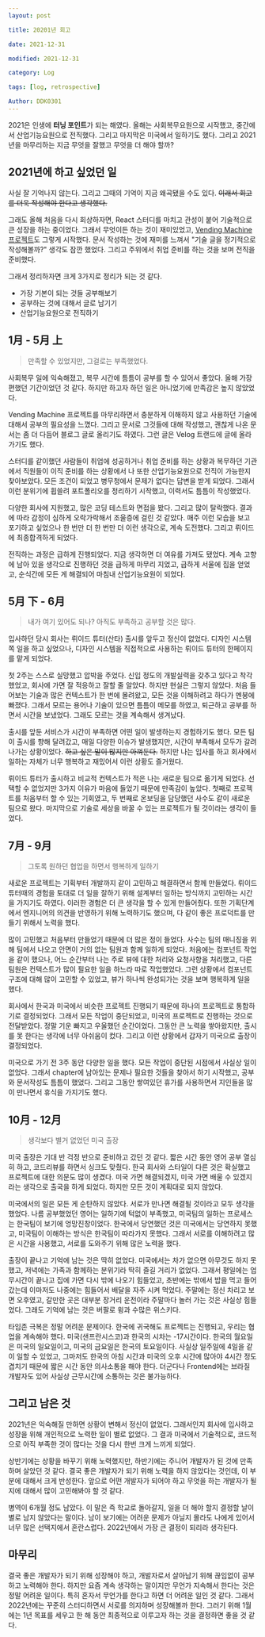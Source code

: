 ```yaml
---
layout: post

title: 20201년 회고

date: 2021-12-31

modified: 2021-12-31

category: Log

tags: [log, retrospective]

Author: DDK0301
---
```


2021은 인생에 **터닝 포인트**가 되는 해였다. 올해는 사회복무요원으로 시작했고, 중간에서 산업기능요원으로 전직했다. 그리고 마지막은 미국에서 일하기도 했다. 그리고 2021년을 마무리하는 지금 무엇을 잘했고 무엇을 더 해야 할까?

## 2021년에 하고 싶었던 일

사실 잘 기억나지 않는다. 그리고 그때의 기억이 지금 왜곡됐을 수도 있다. ~~이래서 회고를 더욱 작성해야 한다고 생각했다.~~

그래도 올해 처음을 다시 회상하자면, React 스터디를 마치고 관성이 붙어 기술적으로 큰 성장을 하는 중이었다. 그래서 무엇이든 하는 것이 재미있었고, [Vending Machine 프로젝트](https://github.com/ToyMakers/vending-machine-DDK0301)도 그렇게 시작했다. 문서 작성하는 것에 재미를 느껴서 "기술 글을 정기적으로 작성해볼까?" 생각도 잠깐 했었다. 그리고 주위에서 취업 준비를 하는 것을 보며 전직을 준비했다.

그래서 정리하자면 크게 3가지로 정리가 되는 것 같다.

- 가장 기본이 되는 것들 공부해보기
- 공부하는 것에 대해서 글로 남기기
- 산업기능요원으로 전직하기



## 1月 - 5月 上

> 만족할 수 있었지만, 그걸로는 부족했었다.

사회복무 일에 익숙해졌고, 복무 시간에 틈틈이 공부를 할 수 있어서 좋았다. 올해 가장 편했던 기간이었던 것 같다. 하지만 하고자 하던 일은 아니었기에 만족감은 높지 않았었다.

Vending Machine 프로젝트를 마무리하면서 충분하게 이해하지 않고 사용하던 기술에 대해서 공부의 필요성을 느꼈다. 그리고 문서로 그것들에 대해 작성했고, 괜찮게 나온 문서는 좀 더 다듬어 블로그 글로 올리기도 하였다. 그런 글은 Velog 트랜드에 글에 올라가기도 했다.

스터디를 같이했던 사람들이 취업에 성공하거나 취업 준비를 하는 상황과 복무하던 기관에서 직원들이 이직 준비를 하는 상황에서 나 또한 산업기능요원으로 전직이 가능한지 찾아보았다. 모든 조건이 되었고 병무청에서 문제가 없다는 답변을 받게 되었다. 그래서 이런 분위기에 휩쓸려 포트폴리오를 정리하기 시작했고, 이력서도 틈틈이 작성했었다. 

다양한 회사에 지원했고, 많은 코딩 테스트와 면접을 봤다. 그리고 많이 탈락했다. 결과에 따라 감정이 심하게 오락가락해서 조울증에 걸린 것 같았다. 매주 이런 모습을 보고 포기하고 싶었으나 한 번만 더 한 번만 더 이런 생각으로, 계속 도전했다. 그리고 뤼이드에 최종합격하게 되었다.

전직하는 과정은 급하게 진행되었다. 지금 생각하면 더 여유를 가져도 됐었다. 계속 고향에 남아 있을 생각으로 진행하던 것을 급하게 마무리 지었고, 급하게 서울에 집을 얻었고, 순식간에 모든 게 해결되어 마침내 산업기능요원이 되었다.

##  5月 下 - 6月 

> 내가 여기 있어도 되나? 아직도 부족하고 공부할 것은 많다.

입사하던 당시 회사는 뤼이드 튜터(산타) 출시를 앞두고 정신이 없었다. 디자인 시스템쪽 일을 하고 싶었으나, 디자인 시스템을 직접적으로 사용하는 뤼이드 튜터의 한페이지를 맡게 되었다. 

첫 2주는 스스로 실망했고 압박을 주었다. 신입 정도의 개발실력을 갖추고 있다고 착각했었고, 회사에 가면 잘 적응하고 잘할 줄 알았다. 하지만 현실은 그렇지 않았다. 처음 들어보는 기술과 많은 컨텍스트가 한 번에 몰려왔고, 모든 것을 이해하려고 하다가 멘붕에 빠졌다. 그래서 모르는 용어나 기술이 있으면 틈틈이 메모를 하였고, 퇴근하고 공부를 하면서 시간을 보냈었다. 그래도 모르는 것을 계속해서 생겨났다.

출시를 앞둔 서비스가 시간이 부족하면 어떤 일이 발생하는지 경험하기도 했다. 모든 팀이 출시를 향해 달려갔고, 매일 다양한 이슈가 발생했지만, 시간이 부족해서 모두가 갈려 나가는 상황이었다. ~~하고 싶은 말이 많지만 아껴둔다.~~ 하지만 나는 입사를 하고 회사에서 일하는 자체가 너무 행복하고 재밌어서 이런 상황도 즐거웠다.

뤼이드 튜터가 출시하고 비교적 컨텍스트가 적은 나는 새로운 팀으로 옮기게 되었다. 선택할 수 없었지만 3가지 이유가 마음에 들었기 때문에 만족감이 높았다. 첫째로 프로젝트를 처음부터 할 수 있는 기회였고, 두 번째로 온보딩을 담당했던 사수도 같이 새로운 팀으로 왔다. 마지막으로 기술로 세상을 바꿀 수 있는 프로젝트가 될 것이라는 생각이 들었다.

## 7月 - 9月 

> 그토록 원하던 협업을 하면서 행복하게 일하기

새로운 프로젝트는 기획부터 개발까지 같이 고민하고 해결하면서 함께 만들었다. 뤼이드 튜터때의 경험을 토대로 더 일을 잘하기 위해 설계부터 일하는 방식까지 고민하는 시간을 가지기도 하였다. 이러한 경험은 더 큰 생각을 할 수 있게 만들어줬다. 또한 기획단계에서 엔지니어의 의견을 반영하기 위해 노력하기도 했으며, 다 같이 좋은 프로덕트를 만들기 위해서 노력을 했다.

많이 고민했고 처음부터 만들었기 때문에 더 많은 정이 들었다. 사수는 팀의 매니징을 위해 팀에서 나오고 안면이 거의 없는 팀원과 함께 일하게 되었다. 처음에는 컴포넌트 작업을 같이 했으나, 어느 순간부터 나는 주로 뷰에 대한 처리와 요청사항을 처리했고, 다른 팀원은 컨텍스트가 많이 필요한 일을 하느라 따로 작업했었다. 그런 상황에서 컴포넌트 구조에 대해 많이 고민할 수 있었고, 뷰가 하나씩 완성되가는 것을 보며 행복하게 일을 했다.

회사에서 한국과 미국에서 비슷한 프로젝트 진행되기 때문에 하나의 프로젝트로 통합하기로 결정되었다. 그래서 모든 작업이 중단되었고, 미국의 프로젝트로 진행하는 것으로 전달받았다. 정말 기운 빠지고 우울했던 순간이었다. 그동안 큰 노력을 쌓아왔지만, 출시를 못 한다는 생각에 너무 아쉬움이 컸다. 그리고 이런 상황에서 갑자기 미국으로 출장이 결정되었다.

미국으로 가기 전 3주 동안 다양한 일을 했다. 모든 작업이 중단된 시점에서 사실상 일이 없었다. 그래서 chapter에 남아있는 문제나 필요한 것들을 찾아서 하기 시작했고, 공부와 문서작성도 틈틈이 했었다. 그리고 그동안 쌓여있던 휴가를 사용하면서 지인들을 많이 만나면서 휴식을 가지기도 했다.

## 10月 - 12月 

> 생각보다 별거 없었던 미국 출장

미국 출장은 기대 반 걱정 반으로 준비하고 갔던 것 같다. 짧은 시간 동안 영어 공부 열심히 하고, 코드리뷰를 하면서 싱크도 맞췄다. 한국 회사와 스타일이 다른 것은 확실했고 프로젝트에 대한 의문도 많이 생겼다. 미국 가면 해결되겠지, 미국 가면 배울 수 있겠지라는 생각으로 출국을 하게 되었다. 하지만 모든 것이 계획대로 되지 않았다.

미국에서의 일은 모든 게 순탄하지 않았다. 서로가 만나면 해결될 것이라고 모두 생각을 했었다. 나름 공부했었던 영어는 일하기에 턱없이 부족했고, 미국팀의 일하는 프로세스는 한국팀이 보기에 엉망진창이었다. 한국에서 당연했던 것은 미국에서는 당연하지 못했고, 미국팀이 이해하는 방식은 한국팀이 따라가지 못했다. 그래서 서로를 이해하려고 많은 시간을 사용했고, 서로를 도와주기 위해 많은 노력을 했다. 

출장이 끝나고 기억에 남는 것은 딱히 없었다. 미국에서는 차가 없으면 아무것도 하지 못했고, 저녁에는 가족과 함께하는 분위기라 딱히 즐길 거리가 없었다. 그래서 평일에는 업무시간이 끝나고 집에 가면 다시 밖에 나오기 힘들었고, 초반에는 밖에서 밥을 먹고 들어갔는데 이마저도 나중에는 힘들어서 배달을 자주 시켜 먹었다. 주말에는 정신 차리고 보면 오후였고, 갈만한 곳은 대부분 장거리 운전이라 주말마다 놀러 가는 것은 사실상 힘들었다. 그래도 기억에 남는 것은 버팔로 윙과 수많은 위스키다.

타임존 극복은 정말 어려운 문제이다. 한국에 귀국해도 프로젝트는 진행되고, 우리는 협업을 계속해야 했다. 미국(샌프란시스코)과 한국의 시차는 -17시간이다. 한국의 월요일은 미국의 일요일이고, 미국의 금요일은 한국의 토요일이다. 사실상 일주일에 4일을 같이 일할 수 있었고, 그마저도 한국의 아침 시간과 미국의 오후 시간에 많아야 4시간 정도 겹치기 때문에 짧은 시간 동안 의사소통을 해야 한다. 더군다나 Frontend에는 브라질 개발자도 있어 사실상 근무시간에 소통하는 것은 불가능하다.

## 그리고 남은 것

2021년은 익숙해질 만하면 상황이 변해서 정신이 없었다. 그래서인지 회사에 입사하고 성장을 위해 개인적으로 노력한 일이 별로 없었다. 그 결과 미국에서 기술적으로, 코드적으로 아직 부족한 것이 많다는 것을 다시 한번 크게 느끼게 되었다.

상반기에는 상황을 바꾸기 위해 노력했지만, 하반기에는 주니어 개발자가 된 것에 만족하며 살았던 것 같다. 결국 좋은 개발자가 되기 위해 노력을 하지 않았다는 것인데, 이 부분에 대해서 크게 반성한다. 앞으로 어떤 개발자가 되어야 하고 무엇을 하는 개발자가 될지에 대해서 많이 고민해봐야 할 것 같다.

병역이 6개월 정도 남았다. 이 말은 즉 학교로 돌아갈지, 일을 더 해야 할지 결정할 날이 별로 남지 않았다는 말이다. 남이 보기에는 어려운 문제가 아닐지 몰라도 나에게 있어서 너무 많은 선택지에서 혼란스럽다. 2022년에서 가장 큰 결정이 되리라 생각된다.

## 마무리

결국 좋은 개발자가 되기 위해 성장해야 하고, 개발자로서 살아남기 위해 끊임없이 공부하고 노력해야 한다. 하지만 요즘 계속 생각하는 말이지만 무언가 지속해서 한다는 것은 정말 어려운 일이다. 특히 혼자서 무언가를 한다고 하면 더 어려운 일인 것 같다. 그래서 2022년에는 꾸준히 스터디하면서 서로를 의지하며 성장해볼까 한다. 그러기 위해 1월에는 1년 목표를 세우고 한 해 동안 최종적으로 이루고자 하는 것을 결정하면 좋을 것 같다.



















